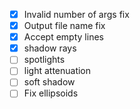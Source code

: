 - [x] Invalid number of args fix
- [x] Output file name fix
- [x] Accept empty lines
- [x] shadow rays
- [ ] spotlights
- [ ] light attenuation
- [ ] soft shadow
- [ ] Fix ellipsoids
